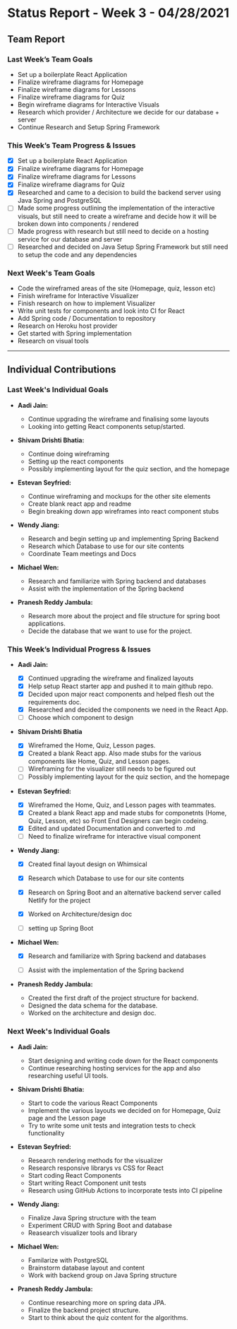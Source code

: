 # Status Report - Week 3 - 04/28/2021

  

## Team Report

<!-- status update for the TA, including an agenda for the project meeting -->

  

### Last Week’s Team Goals

<!-- should be an exact copy of the third section from last week -->
- Set up a boilerplate React Application
- Finalize wireframe diagrams for Homepage
- Finalize wireframe diagrams for Lessons
- Finalize wireframe diagrams for Quiz
- Begin wireframe diagrams for Interactive Visuals
- Research which provider / Architecture we decide for our database + server
- Continue Research and Setup Spring Framework

### This Week’s Team Progress & Issues
<!-- what you did, what worked, what you learned, where you had trouble, and where you are stuck. -->
- [x] Set up a boilerplate React Application
- [x] Finalize wireframe diagrams for Homepage
- [x] Finalize wireframe diagrams for Lessons
- [x] Finalize wireframe diagrams for Quiz
- [x] Researched and came to a decision to build the backend 
server using Java Spring and PostgreSQL
- [ ] Made some progress outlining the implementation of the 
interactive visuals, but still need to create a wireframe
and decide how it will be broken down into components / rendered
- [ ] Made progress with research but still need to decide 
on a hosting service for our database and server
- [ ] Researched and decided on Java Setup Spring Framework 
but still need to setup the code and any dependencies

### Next Week's Team Goals
<!-- outline your plans and goals for the following week.

For the team report, this subsection should be higher-level and indicate who is responsible for what tasks. Also, it’s good to include longer-term goals in this list as well, to keep the bigger picture in mind and plan beyond just the next week. -->
* Code the wireframed areas of the site (Homepage, quiz,
lesson etc)
* Finish wireframe for Interactive Visualizer
* Finish research on how to implement Visualizer
* Write unit tests for components and look into CI for React
* Add Spring code / Documentation to repository
* Research on Heroku host provider
* Get started with Spring implementation
* Research on visual tools

***

## Individual Contributions

  

### Last Week's Individual Goals

  

* **Aadi Jain:**

    * Continue upgrading the wireframe and finalising some layouts
    * Looking into getting React components setup/started.


* **Shivam Drishti Bhatia:**

    * Continue doing wireframing
    * Setting up the react components
    * Possibly implementing layout for the quiz section, and the homepage

* **Estevan Seyfried:**

    * Continue wireframing and mockups for the other site elements
    * Create blank react app and readme
    * Begin breaking down app wireframes into react component stubs

* **Wendy Jiang:**

    * Research and begin setting up and implementing Spring Backend
    * Research which Database to use for our site contents
    * Coordinate Team meetings and Docs

* **Michael Wen:**

    * Research and familiarize with Spring backend and databases
    * Assist with the implementation of the Spring backend

* **Pranesh Reddy Jambula:**

    * Research more about the project and file structure for spring boot applications.
    * Decide the database that we want to use for the project.

### This Week’s Individual Progress & Issues

* **Aadi Jain:**
    
    - [x] Continued upgrading the wireframe and finalized layouts 
    - [x] Help setup React starter app and pushed it to main github repo.
    - [x] Decided upon major react components and helped flesh out the requirements doc.
    - [x] Researched and decided the components we need in the React App.
    - [ ] Choose which component to design

*  **Shivam Drishti Bhatia**
    - [x] Wireframed the Home, Quiz, Lesson pages.
    - [x] Created a blank React app. Also made stubs for the various components like Home, Quiz, and Lesson pages.
    - [ ] Wireframing for the visualizer still needs to be figured out
    - [ ] Possibly implementing layout for the quiz section, and the homepage

* **Estevan Seyfried:**
    - [x] Wireframed the Home, Quiz, and Lesson pages with teammates. 
    - [x] Created a blank React app and made stubs for 
    componetnts (Home, Quiz, Lesson, etc) so Front End
    Designers can begin codeing.
    - [x] Edited and updated Documentation and converted to .md 
    - [ ] Need to finalize wireframe for interactive visual component
    
* **Wendy Jiang:**
    - [x] Created final layout design on Whimsical
    - [x] Research which Database to use for our site contents
    - [x] Research on Spring Boot and an alternative backend server called Netlify for the project
    - [x] Worked on Architecture/design doc
    - [ ] setting up Spring Boot

  

* **Michael Wen:**

    - [x] Research and familiarize with Spring backend and databases
    - [ ] Assist with the implementation of the Spring backend
  

* **Pranesh Reddy Jambula:**
    * Created the first draft of the project structure for backend.
    * Designed the data schema for the database.
    * Worked on the architecture and design doc.

### Next Week's Individual Goals

<!-- Outline your plans and goals for the following week.

Bullet points are fine. If tasks from one week aren’t yet complete, they should roll over into tasks for the next week -->

* **Aadi Jain:**

    * Start designing and writing code down for the React components
    * Continue researching hosting services for the app and also researching useful UI tools.

* **Shivam Drishti Bhatia:**
    * Start to code the various React Components
    * Implement the various layouts we decided on for Homepage, Quiz page and the Lesson page
    * Try to write some unit tests and integration tests to check functionality

  
* **Estevan Seyfried:**
    * Research rendering methods for the visualizer
    * Research responsive librarys vs CSS for React
    * Start coding React Components
    * Start writing React Component unit tests 
    * Research using GitHub Actions to incorporate tests into
    CI pipeline

* **Wendy Jiang:**
    * Finalize Java Spring structure with the team
    * Experiment CRUD with Spring Boot and database
    * Reasearch visualizer tools and library
  
  

* **Michael Wen:**
    * Familarize with PostgreSQL
    * Brainstorm database layout and content
    * Work with backend group on Java Spring structure
  

* **Pranesh Reddy Jambula:**
    * Continue researching more on spring data JPA.
    * Finalize the backend project structure.
    * Start to think about the quiz content for the algorithms.

<!--stackedit_data:
eyJoaXN0b3J5IjpbMzQ0MTc1MjcyXX0=
-->